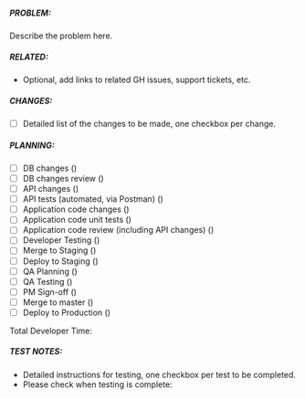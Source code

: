 ##### PROBLEM:
Describe the problem here.

##### RELATED:
- Optional, add links to related GH issues, support tickets, etc.

##### CHANGES:
- [ ] Detailed list of the changes to be made, one checkbox per change.

##### PLANNING:
- [ ] DB changes ()
- [ ] DB changes review ()
- [ ] API changes ()
- [ ] API tests (automated, via Postman) ()
- [ ] Application code changes  ()
- [ ] Application code unit tests ()
- [ ] Application code review (including API changes) ()
- [ ] Developer Testing ()
- [ ] Merge to Staging ()
- [ ] Deploy to Staging ()
- [ ] QA Planning ()
- [ ] QA Testing ()
- [ ] PM Sign-off ()
- [ ] Merge to master ()
- [ ] Deploy to Production ()

Total Developer Time:

##### TEST NOTES:
- Detailed instructions for testing, one checkbox per test to be completed.
- Please check when testing is complete:
